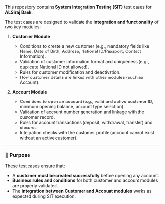 This repository contains **System Integration Testing (SIT)** test cases for **ALSiraj Bank**.  

The test cases are designed to validate the **integration and functionality** of two key modules:  

1. **Customer Module**  
   - Conditions to create a new customer (e.g., mandatory fields like Name, Date of Birth, Address, National ID/Passport, Contact Information).  
   - Validation of customer information format and uniqueness (e.g., duplicate National ID not allowed).  
   - Rules for customer modification and deactivation.  
   - How customer details are linked with other modules (such as Account).  

2. **Account Module**  
   - Conditions to open an account (e.g., valid and active customer ID, minimum opening balance, account type selection).  
   - Validation of account number generation and linkage with the customer record.  
   - Rules for account transactions (deposit, withdrawal, transfer) and closure.  
   - Integration checks with the customer profile (account cannot exist without an active customer).  

---

### 🎯 Purpose
These test cases ensure that:
- A **customer must be created successfully** before opening any account.  
- **Business rules and conditions** for both customer and account modules are properly validated.  
- The **integration between Customer and Account modules** works as expected during SIT execution.  



